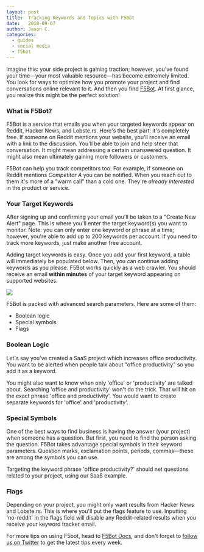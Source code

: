 ```yaml
---
layout: post
title:  Tracking Keywords and Topics with F5Bot
date:   2018-09-07
author: Jason C.
categories:
  - guides
  - social media
  - f5bot
---
```


Imagine this: your side project is gaining traction; however, you've found your time—your most valuable resource—has become extremely limited. You look for ways to optimize how you promote your project and find conversations online relevant to it. And then you find [F5Bot](https://f5bot.com/). At first glance, you realize this might be the perfect solution!

### What is F5Bot?

F5Bot is a service that emails you when your targeted keywords appear on Reddit, Hacker News, and Lobste.&#8203;rs. Here's the best part: it's completely free. If someone on Reddit mentions your website, you'll receive an email with a link to the discussion. You'll be able to join and help steer that conversation. It might mean addressing a certain unanswered question. It might also mean ultimately gaining more followers or customers.

F5Bot can help you track competitors too. For example, if someone on Reddit mentions *Competitor A* you can be notified. When you reach out to them it's more of a "warm call" than a cold one. They're *already interested* in the product or service.

### Your Target Keywords

After signing up and confirming your email you'll be taken to a "Create New Alert" page. This is where you'll enter the target keyword(s) you want to monitor. Note: you can only enter one keyword or phrase at a time; however, you're able to add up to 200 keywords per account. If you need to track more keywords, just make another free account.

Adding target keywords is easy. Once you add your first keyword, a table will immediately be populated below. Then, you can continue adding keywords as you please. F5Bot works quickly as a web crawler. You should receive an email **within minutes** of your target keyword appearing on supported websites.

![](https://i.imgur.com/Tq5yX8K.gif)

F5Bot is packed with advanced search parameters. Here are some of them:

- Boolean logic
- Special symbols
- Flags

### Boolean Logic

Let's say you've created a SaaS project which increases office productivity. You want to be alerted when people talk about "office productivity" so you add it as a keyword.

You might also want to know when only 'office' or 'productivity' are talked about. Searching 'office and productivity' won't do the trick. That will hit on the exact phrase 'office and productivity'. You would want to create separate keywords for 'office' and 'productivity'.

### Special Symbols

One of the best ways to find business is having the answer (your project) when someone has a question. But first, you need to find the person asking the question. F5Bot takes advantage special symbols in their keyword parameters. Question marks, exclamation points, periods, commas—these are among the symbols you can use.

Targeting the keyword phrase 'office productivity?' should net questions related to your project, using our SaaS example.

### Flags

Depending on your project, you might only want results from Hacker News and Lobste.&#8203;rs. This is where you'll put the flags feature to use. Inputting 'no-reddit' in the flags field will disable any Reddit-related results when you receive your keyword tracker email.

For more tips on using F5bot, head to [F5Bot Docs](https://f5bot.com/docs), and don't forget to [follow us on Twitter](https://twitter.com/portablecto) to get the latest tips every week.
